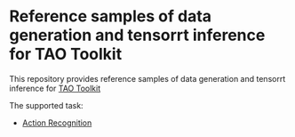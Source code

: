 # Reference samples of data generation and tensorrt inference for TAO Toolkit
This repository provides reference samples of data generation and tensorrt inference for [TAO Toolkit](https://developer.nvidia.com/tao-toolkit)

The supported task:

- [Action Recognition](Link)
